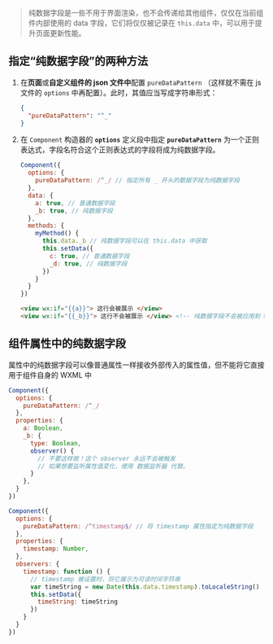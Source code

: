 > 纯数据字段是一些不用于界面渲染，也不会传递给其他组件，仅仅在当前组件内部使用的 data 字段，它们将仅仅被记录在 `this.data` 中，可以用于提升页面更新性能。

## **指定“纯数据字段”的两种方法**

1. 在**页面**或**自定义组件的 json 文件中**配置 `pureDataPattern` （这样就不需在 js 文件的 `options` 中再配置）。此时，其值应当写成字符串形式：

   ```json
   {
     "pureDataPattern": "^_"
   }
   ```

2. 在 `Component` 构造器的 **`options`** 定义段中指定 **`pureDataPattern`** 为一个正则表达式，字段名符合这个正则表达式的字段将成为纯数据字段。

   ```js
   Component({
     options: {
       pureDataPattern: /^_/ // 指定所有 _ 开头的数据字段为纯数据字段
     },
     data: {
       a: true, // 普通数据字段
       _b: true, // 纯数据字段
     },
     methods: {
       myMethod() {
         this.data._b // 纯数据字段可以在 this.data 中获取
         this.setData({
           c: true, // 普通数据字段
           _d: true, // 纯数据字段
         })
       }
     }
   })
   ```

   ```html
   <view wx:if="{{a}}"> 这行会被展示 </view>
   <view wx:if="{{_b}}"> 这行不会被展示 </view> <!-- 纯数据字段不会被应用到 WXML 上 -->
   ```

## 组件属性中的纯数据字段

属性中的纯数据字段可以像普通属性一样接收外部传入的属性值，但不能将它直接用于组件自身的 WXML 中

```js
Component({
  options: {
    pureDataPattern: /^_/
  },
  properties: {
    a: Boolean,
    _b: {
      type: Boolean,
      observer() {
        // 不要这样做！这个 observer 永远不会被触发
        // 如果想要监听属性值变化，使用 数据监听器 代替。
      }
    },
  }
})
```

```js
Component({
  options: {
    pureDataPattern: /^timestamp$/ // 将 timestamp 属性指定为纯数据字段
  },
  properties: {
    timestamp: Number,
  },
  observers: {
    timestamp: function () {
      // timestamp 被设置时，将它展示为可读时间字符串
      var timeString = new Date(this.data.timestamp).toLocaleString()
      this.setData({
        timeString: timeString
      })
    }
  }
})
```